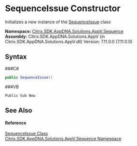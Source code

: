 # SequenceIssue Constructor 
 

Initializes a new instance of the <a href="T_Citrix_SDK_AppDNA_Solutions_AppV_Sequence_SequenceIssue">SequenceIssue</a> class

**Namespace:**&nbsp;<a href="N_Citrix_SDK_AppDNA_Solutions_AppV_Sequence">Citrix.SDK.AppDNA.Solutions.AppV.Sequence</a><br />**Assembly:**&nbsp;Citrix.SDK.AppDNA.Solutions.AppV (in Citrix.SDK.AppDNA.Solutions.AppV.dll) Version: 7.11.0.0 (7.11.0.0)

## Syntax

###C#
```csharp
public SequenceIssue()
```

###VB
```vbnet
Public Sub New
```


## See Also


#### Reference
<a href="T_Citrix_SDK_AppDNA_Solutions_AppV_Sequence_SequenceIssue">SequenceIssue Class</a><br /><a href="N_Citrix_SDK_AppDNA_Solutions_AppV_Sequence">Citrix.SDK.AppDNA.Solutions.AppV.Sequence Namespace</a><br />
